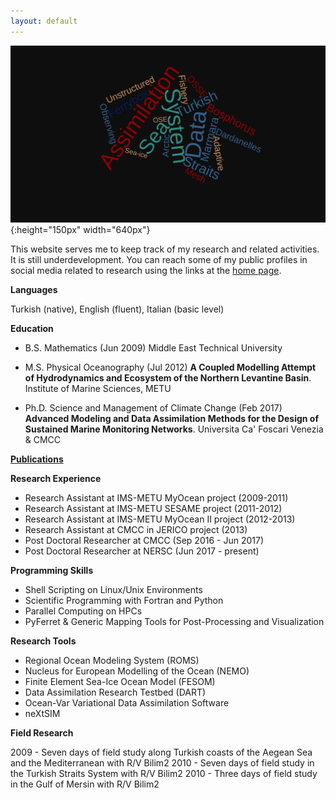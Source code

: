 ```yaml
---
layout: default
---
```

![](../pics/wordcloud.png){:height="150px" width="640px"}

This website serves me to keep track of my research and related activities. It
is still underdevelopment. You can reach some of my public profiles in social
media related to research using the links at the [home page](/index).

**Languages**

Turkish (native), English (fluent), Italian (basic level)

**Education**

- B.S. Mathematics (Jun 2009) Middle East Technical University

- M.S. Physical Oceanography (Jul 2012) **A Coupled Modelling Attempt of Hydrodynamics and Ecosystem of the Northern Levantine Basin**. Institute of Marine Sciences, METU

- Ph.D. Science and Management of Climate Change (Feb 2017) **Advanced Modeling and Data Assimilation Methods for the Design of Sustained Marine Monitoring Networks**. Universita Ca' Foscari Venezia & CMCC

**[Publications](/about/publication)**

**Research Experience**

- Research Assistant at IMS-METU MyOcean project (2009-2011)
- Research Assistant at IMS-METU SESAME project (2011-2012)
- Research Assistant at IMS-METU MyOcean II project (2012-2013)
- Research Assistant at CMCC in JERICO project (2013)
- Post Doctoral Researcher at CMCC (Sep 2016 - Jun 2017)
- Post Doctoral Researcher at NERSC (Jun 2017 - present)

**Programming Skills**

- Shell Scripting on Linux/Unix Environments
- Scientific Programming with Fortran and Python
- Parallel Computing on HPCs
- PyFerret & Generic Mapping Tools for Post-Processing and Visualization

**Research Tools**

- Regional Ocean Modeling System (ROMS)
- Nucleus for European Modelling of the Ocean (NEMO)
- Finite Element Sea-Ice Ocean Model (FESOM)
- Data Assimilation Research Testbed (DART)
- Ocean-Var Variational Data Assimilation Software
- neXtSIM 

**Field Research**

2009 - Seven days of field study along Turkish coasts of the Aegean Sea and the Mediterranean with R/V Bilim2
2010 - Seven days of field study in the Turkish Straits System with R/V Bilim2
2010 - Three days of field study in the Gulf of Mersin with R/V Bilim2

